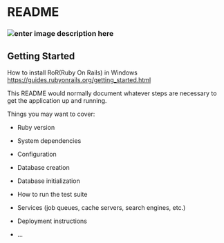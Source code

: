 # README
### ![enter image description here](https://miro.medium.com/proxy/1*6h1kck2QmGaC89ERN_W3UA.jpeg)
## Getting Started


How to install RoR(Ruby On Rails) in Windows
https://guides.rubyonrails.org/getting_started.html

This README would normally document whatever steps are necessary to get the
application up and running.

Things you may want to cover:

* Ruby version

* System dependencies

* Configuration

* Database creation

* Database initialization

* How to run the test suite

* Services (job queues, cache servers, search engines, etc.)

* Deployment instructions

* ...
